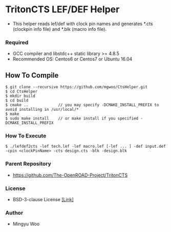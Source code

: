 # TritonCTS LEF/DEF Helper

- This helper reads lef/def with clock pin names and generates \*.cts (clockpin info file) and \*.blk (macro info file). 

### Required
* GCC compiler and libstdc++ static library >= 4.8.5
* Recommended OS: Centos6 or Centos7 or Ubuntu 16.04

## How To Compile
    $ git clone --recursive https://github.com/mgwoo/CtsHelper.git
    $ cd CtsHelper
    $ mkdir build
    $ cd build 
    $ cmake ..             // you may specify -DCMAKE_INSTALL_PREFIX to avoid installing in /usr/local/*
    $ make
    $ sudo make install    // or make install if you specified -DCMAKE_INSTALL_PREFIX

### How To Execute
    $ ./lefdef2cts -lef tech.lef -lef macro.lef [-lef ... ] -def input.def -cpin <clockPinName> -cts design.cts -blk -design.blk
    
### Parent Repository
  - https://github.com/The-OpenROAD-Project/TritonCTS

### License
* BSD-3-clause License [[Link]](LICENSE)

### Author
* Mingyu Woo
